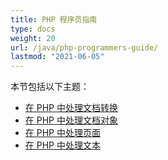 ```yaml
---
title: PHP 程序员指南
type: docs
weight: 20
url: /java/php-programmers-guide/
lastmod: "2021-06-05"
---
```


本节包括以下主题：

- [在 PHP 中处理文档转换](/pdf/java/working-with-document-conversion-in-php/)
- [在 PHP 中处理文档对象](/pdf/java/working-with-document-object-in-php/)
- [在 PHP 中处理页面](/pdf/java/working-with-pages-in-php/)
- [在 PHP 中处理文本](/pdf/java/working-with-text-in-php/)